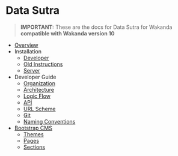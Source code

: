 # Data Sutra

> **IMPORTANT:** These are the docs for Data Sutra for Wakanda **compatible with Wakanda version 10**

- [Overview](overview.md)
- Installation
    - [Developer](installation/developer.md)
    - [Old Instructions](installation/developer-old.md)
    - [Server](installation/server.md)
- Developer Guide
    - [Organization](developer-guide/organization.md)
    - [Architecture](developer-guide/architecture.md)
    - [Logic Flow](developer-guide/logic-flow.md)
    - [API](developer-guide/api.md)
    - [URL Scheme](developer-guide/url-scheme.md)
    - [Git](developer-guide/git.md)
    - [Naming Conventions](developer-guide/naming-conventions.md)
- [Bootstrap CMS](cms/overview.md)
    - [Themes](cms/themes.md)
    - [Pages](cms/pages.md)
    - [Sections](cms/sections.md)
    
 